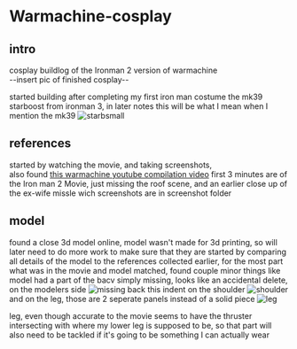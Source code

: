 # Warmachine-cosplay
## intro

cosplay buildlog of the Ironman 2 version of warmachine\
--insert pic of finished cosplay--

started building after completing my first iron man costume the mk39 starboost from ironman 3, in later notes this will be what I mean when I mention the mk39
![starbsmall](https://github.com/user-attachments/assets/9ffd07ae-8d0a-4b9c-a6c2-8bd42cfad441)

## references

started by watching the movie, and taking screenshots,\
also found [this warmachine youtube compilation video](https://www.youtube.com/watch?v=4aNuh1j124o)
first 3 minutes are of the Iron man 2 Movie, just missing the roof scene, and an earlier close up of the ex-wife missle wich screenshots are in screenshot folder


 ## model

found a close 3d model online, model wasn't made for 3d printing, so will later need to do more work to make sure that they are
started by comparing all details of the model to the references collected earlier, 
for the most part what was in the movie and model matched, found couple minor things like 
model had a part of the bacv simply missing, looks like an accidental delete, on the modelers side
![missing back](https://github.com/user-attachments/assets/6f9cf4a1-4a7b-4e7c-8caa-c7b9e020bc73)
this indent on the shoulder ![shoulder](https://github.com/user-attachments/assets/d70ebb60-4649-4cb3-ba8a-df1b578bbc39)
and on the leg, those are 2 seperate panels instead of a solid piece
![leg](https://github.com/user-attachments/assets/a3d46a9b-93d0-44d9-bc59-048e8a22f843)

leg, even though accurate to the movie seems to have the thruster intersecting with where my lower leg is supposed to be, so that part will also need to be tackled if it's going to be something I can actually wear
